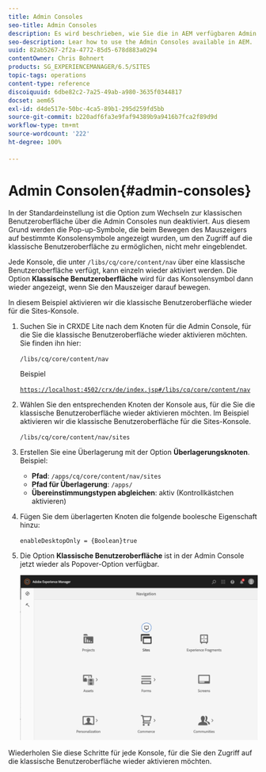 ```yaml
---
title: Admin Consoles
seo-title: Admin Consoles
description: Es wird beschrieben, wie Sie die in AEM verfügbaren Admin Consoles verwenden.
seo-description: Lear how to use the Admin Consoles available in AEM.
uuid: 82ab5267-2f2a-4772-85d5-678d883a0294
contentOwner: Chris Bohnert
products: SG_EXPERIENCEMANAGER/6.5/SITES
topic-tags: operations
content-type: reference
discoiquuid: 6dbe82c2-7a25-49ab-a980-3635f0344817
docset: aem65
exl-id: d4de517e-50bc-4ca5-89b1-295d259fd5bb
source-git-commit: b220adf6fa3e9faf94389b9a9416b7fca2f89d9d
workflow-type: tm+mt
source-wordcount: '222'
ht-degree: 100%

---
```


# Admin Consolen{#admin-consoles}

In der Standardeinstellung ist die Option zum Wechseln zur klassischen Benutzeroberfläche über die Admin Consoles nun deaktiviert. Aus diesem Grund werden die Pop-up-Symbole, die beim Bewegen des Mauszeigers auf bestimmte Konsolensymbole angezeigt wurden, um den Zugriff auf die klassische Benutzeroberfläche zu ermöglichen, nicht mehr eingeblendet.

Jede Konsole, die unter `/libs/cq/core/content/nav` über eine klassische Benutzeroberfläche verfügt, kann einzeln wieder aktiviert werden. Die Option **Klassische Benutzeroberfläche** wird für das Konsolensymbol dann wieder angezeigt, wenn Sie den Mauszeiger darauf bewegen.

In diesem Beispiel aktivieren wir die klassische Benutzeroberfläche wieder für die Sites-Konsole.

1. Suchen Sie in CRXDE Lite nach dem Knoten für die Admin Console, für die Sie die klassische Benutzeroberfläche wieder aktivieren möchten. Sie finden ihn hier:

   `/libs/cq/core/content/nav`

   Beispiel

   [ `https://localhost:4502/crx/de/index.jsp#/libs/cq/core/content/nav`](https://localhost:4502/crx/de/index.jsp#/libs/cq/core/content/nav)

1. Wählen Sie den entsprechenden Knoten der Konsole aus, für die Sie die klassische Benutzeroberfläche wieder aktivieren möchten. Im Beispiel aktivieren wir die klassische Benutzeroberfläche für die Sites-Konsole.

   `/libs/cq/core/content/nav/sites`

1. Erstellen Sie eine Überlagerung mit der Option **Überlagerungsknoten**. Beispiel:

   * **Pfad**: `/apps/cq/core/content/nav/sites`
   * **Pfad für Überlagerung**: `/apps/`
   * **Übereinstimmungstypen abgleichen**: aktiv (Kontrollkästchen aktivieren)

1. Fügen Sie dem überlagerten Knoten die folgende boolesche Eigenschaft hinzu:

   `enableDesktopOnly = {Boolean}true`

1. Die Option **Klassische Benutzeroberfläche** ist in der Admin Console jetzt wieder als Popover-Option verfügbar.

   ![](assets/syui-01-2019-02-27-15-16-55.png)

Wiederholen Sie diese Schritte für jede Konsole, für die Sie den Zugriff auf die klassische Benutzeroberfläche wieder aktivieren möchten.
